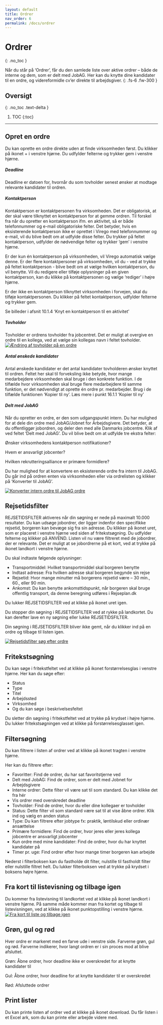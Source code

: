 ```yaml
---
layout: default
title: Ordrer
nav_order: 6
permalink: /docs/ordrer
---
```


# Ordrer
{: .no_toc }

Når du står på ‘Ordrer’, får du den samlede liste over aktive ordrer – både de interne og dem, som er delt med JobAG. Her kan du knytte dine kandidater til en ordre, og videreformidle cv’er direkte til arbejdsgiver. 
{: .fs-6 .fw-300 }

## Oversigt
{: .no_toc .text-delta }

1. TOC
{:toc}

---

## Opret en ordre

Du kan oprette en ordre direkte uden at finde virksomheden først. Du klikker på ikonet + i venstre hjørne. Du udfylder felterne og trykker gem i venstre hjørne.

##### Deadline

Deadline er datoen for, hvornår du som tovholder senest ønsker at modtage relevante kandidater til ordren. 

##### Kontaktperson 

Kontaktperson er kontaktpersonen fra virksomheden. Det er obligatorisk, at der skal være tilknyttet en kontaktperson for at gemme ordren. Til forskel fra når du opretter en kontaktperson ifm. en aktivitet, så er både telefonnummer og e-mail obligatoriske felter. Det betyder, hvis en eksisterende kontaktperson ikke er oprettet i Virego med telefonnummer og e-mail, vil du blive bedt om at udfylde disse felter. Du trykker på feltet kontaktperson, udfylder de nødvendige felter og trykker ‘gem’ i venstre hjørne.

Er der kun én kontaktperson på virksomheden, vil Virego automatisk vælge denne. Er der flere kontaktpersoner på virksomheden, vil du - ved at trykke på feltet kontaktperson - blive bedt om at vælge hvilken kontaktperson, du vil benytte. Vil du redigere eller tilføje oplysninger på en given kontaktperson, kan du klikke på kontaktpersonen og vælge ‘rediger’ i højre hjørne.

Er der ikke en kontaktperson tilknyttet virksomheden i forvejen, skal du tilføje kontaktpersonen. Du klikker på feltet kontaktperson, udfylder felterne og trykker gem.

Se billeder i afsnit 10.1.4 ‘Knyt en kontaktperson til en aktivitet’

##### Tovholder

Tovholder er ordrens tovholder fra jobcentret. Det er muligt at overgive en ordre til en kollega, ved at vælge sin kollegas navn i feltet tovholder. 
[![Ændring af tovholder på en ordre](/virego-guide/assets/video-billeder/Ændring%20af%20tovholder%20på%20en%20ordre.jpg)](https://vimeo.com/456081147 "Ændring af tovholder på en ordre")
##### Antal ønskede kandidater

Antal ønskede kandidater er det antal kandidater tovholderen ønsker knyttet til ordren. Feltet her skal til forveksling ikke betyde, hvor mange medarbejdere virksomheden skal bruge i den konkrete funktion. I de tilfælde hvor virksomheden skal bruge flere medarbejdere til samme funktion, er det nødvendigt at oprette én ordre pr. medarbejder. Brug i de tilfælde funktionen ‘Kopier til ny’. Læs mere i 
punkt 16.1.1 ‘Kopier til ny’

##### Delt med JobAG

Når du opretter en ordre, er den som udgangspunkt intern. Du har mulighed for at dele din ordre med JobAG/Jobnet for Arbejdsgivere. Det betyder, at du offentliggør jobordren, og deler den med alle Danmarks jobcentre. Klik af ved feltet ‘Delt med JobAG’. Du vil blive bedt om at udfylde tre ekstra felter:

Ønsker virksomhedens kontaktperson notifikationer?

Hvem er ansvarligt jobcenter?

Hvilken rekrutteringsalliance er primære formidlere?

Du har mulighed for at konvertere en eksisterende ordre fra intern til JobAG. Du går ind på ordren enten via virksomheden eller via ordrelisten og klikker på ‘Konverter til JobAG’. 

[![Konverter intern ordre til JobAG ordre](/virego-guide/assets/video-billeder/Konverter%20intern%20ordre%20til%20en%20JobAG%20ordre.jpg)](https://vimeo.com/456081147 "Ændring af tovholder på en ordre")

## Rejsetidsfilter

REJSETIDSFILTER aktiveres når din søgning er nede på maximalt 10.000 resultater. 
Du kan udsøge jobordrer, der ligger indenfor den specifikke rejsetid, borgeren kan bevæge sig fra sin adresse. Du klikker på ikonet uret, som er placeret i venstre hjørne ved siden af fritekstsøgning. Du udfylder felterne og klikker på ANVEND. Listen vil nu være filtreret med de jobordrer, der er relevante. Det er muligt at se jobordrerne på et kort, ved at trykke på ikonet landkort i venstre hjørne.

Du skal indtaste følgende oplysninger:

- Transportmiddel: Hvilket transportmiddel skal borgeren benytte
- Indtast adresse: Fra hvilken adresse skal borgeren begynde sin rejse 
- Rejsetid: Hvor mange minutter må borgerens rejsetid være – 30 min., 60., eller 90 min. 
- Ankomst: Du kan benytte ankomsttidspunkt, når borgeren skal bruge offentlig transport, da denne beregning udføres i Rejseplan.dk 

Du lukker REJSETIDSFILTER ved at klikke på ikonet uret igen.

Du stopper din søgning i REJSETIDSFILTER ved at rykke på landkortet. Du kan derefter lave en ny søgning eller lukke REJSETIDSFILTER. 

Din søgning i REJSETIDSFILTER bliver ikke gemt, når du klikker ind på en ordre og tilbage til listen igen. 

[![Rejsetidsfilter søg efter ordre](/virego-guide/assets/video-billeder/Rejsetidsfilter%20-%20Søg%20efter%20ordre.jpg)](https://vimeo.com/456081537 "rejsetidsfilter søg efter ordre")


## Fritekstsøgning
Du kan søge i fritekstfeltet ved at klikke på ikonet forstørrelsesglas i venstre hjørne. Her kan du søge efter:

- Status
- Type
- Titel
- Arbejdssted 
- Virksomhed
- Og du kan søge i beskrivelsesfeltet

Du sletter din søgning i fritekstfeltet ved at trykke på krydset i højre hjørne. Du lukker fritekstsøgningen ved at klikke på forstørrelsesglasset igen. 

## Filtersøgning

Du kan filtrere i listen af ordrer ved at klikke på ikonet tragten i venstre hjørne. 

Her kan du filtrere efter:

- Favoritter: Find de ordrer, du har sat favoritstjerne ved
- Delt med JobAG: Find de ordrer, som er delt med Jobnet for Arbejdsgivere 
- Interne ordrer: Dette filter vil være sat til som standard. Du kan klikke det fra hér
- Vis ordrer med overskredet deadline 
- Tovholder: Find de ordrer, hvor du eller dine kollegaer er tovholder
- Status: Dette filter vil som standard være sat til at vise åbne ordrer. Klik ind og vælg en anden status
- Type: Du kan filtrere efter jobtype fx: praktik, løntilskud eller ordinær ansættelse 
- Primære formidlere: Find de ordrer, hvor jeres eller jeres kollega jobcentre er ansvarligt jobcenter
- Kun ordre med mine kandidater: Find de ordrer, hvor du har knyttet kandidater på 
- Timer pr. uge: Find ordrer efter hvor mange timer borgeren kan arbejde

Nederst i filterboksen kan du fastholde dit filter, nulstille til fastholdt filter eller nulstille filtret helt. Du lukker filterboksen ved at trykke på krydset i boksens højre hjørne.

## Fra kort til listevisning og tilbage igen

Du kommer fra listevisning til landkortet ved at klikke på ikonet landkort i venstre hjørne. På samme måde kommer man fra kortet og tilbage til listevisningen, ved at klikke på ikonet punktopstilling i venstre hjørne. 
[![Fra kort til liste og tilbage igen](/virego-guide/assets/video-billeder/Fra%20kort%20til%20liste%20og%20tilbage%20igen.jpg)](https://vimeo.com/455796576 "fra kort til liste og tilbage igen")

## Grøn, gul og rød

Hver ordre er markeret med en farve ude i venstre side. Farverne grøn, gul og rød. Farverne indikerer, hvor langt ordren er i sin proces mod at blive afsluttet.

Grøn: Åbne ordrer, hvor deadline ikke er overskredet for at knytte kandidater til

Gul: Åbne ordrer, hvor deadline for at knytte kandidater til er overskredet 

Rød: Afsluttede ordrer

## Print lister

Du kan printe listen af ordrer ved at klikke på ikonet download. Du får listen i et Excel ark, som du kan printe eller arbejde videre med.  
